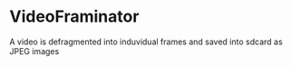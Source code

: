 # VideoFraminator
A video is defragmented into induvidual frames and saved into sdcard as JPEG images
